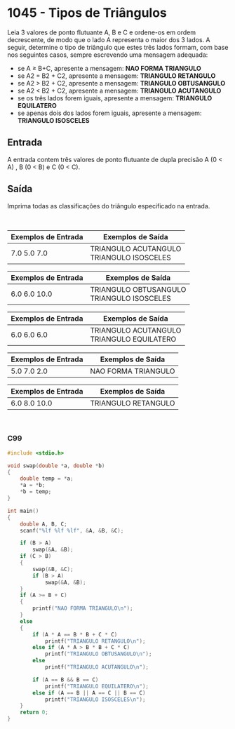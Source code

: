 1045 - Tipos de Triângulos
==========================

Leia 3 valores de ponto flutuante A, B e C e ordene-os em ordem decrescente, de modo que o lado A representa o maior dos 3 lados. A seguir, determine o tipo de triângulo que estes três lados formam, com base nos seguintes casos, sempre escrevendo uma mensagem adequada:  

*   se A ≥ B+C, apresente a mensagem: **NAO FORMA TRIANGULO**
*   se A2 = B2 + C2, apresente a mensagem: **TRIANGULO RETANGULO**
*   se A2 > B2 + C2, apresente a mensagem: **TRIANGULO OBTUSANGULO**
*   se A2 < B2 + C2, apresente a mensagem: **TRIANGULO ACUTANGULO**
*   se os três lados forem iguais, apresente a mensagem: **TRIANGULO EQUILATERO**
*   se apenas dois dos lados forem iguais, apresente a mensagem: **TRIANGULO ISOSCELES**

Entrada
-------

A entrada contem três valores de ponto flutuante de dupla precisão A (0 < A) , B (0 < B) e C (0 < C).

Saída
-----

Imprima todas as classificações do triângulo especificado na entrada.

&nbsp;

| Exemplos de Entrada | Exemplos de Saída |
|---------------------|-------------------|
| 7.0 5.0 7.0         | TRIANGULO ACUTANGULO <br/> TRIANGULO ISOSCELES |

| Exemplos de Entrada | Exemplos de Saída |
|---------------------|-------------------|
| 6.0 6.0 10.0        | TRIANGULO OBTUSANGULO <br/> TRIANGULO ISOSCELES |

| Exemplos de Entrada | Exemplos de Saída |
|---------------------|-------------------|
| 6.0 6.0 6.0         | TRIANGULO ACUTANGULO <br/> TRIANGULO EQUILATERO |

| Exemplos de Entrada | Exemplos de Saída   |
|---------------------|---------------------|
| 5.0 7.0 2.0         | NAO FORMA TRIANGULO |

| Exemplos de Entrada | Exemplos de Saída   |
|---------------------|---------------------|
| 6.0 8.0 10.0        | TRIANGULO RETANGULO |

&nbsp;


### C99

```c
#include <stdio.h>

void swap(double *a, double *b)
{
    double temp = *a;
    *a = *b;
    *b = temp;
}

int main()
{
    double A, B, C;
    scanf("%lf %lf %lf", &A, &B, &C);

    if (B > A)
        swap(&A, &B);
    if (C > B)
    {
        swap(&B, &C);
        if (B > A)
            swap(&A, &B);
    }
    if (A >= B + C)
    {
        printf("NAO FORMA TRIANGULO\n");
    }
    else
    {
        if (A * A == B * B + C * C)
            printf("TRIANGULO RETANGULO\n");
        else if (A * A > B * B + C * C)
            printf("TRIANGULO OBTUSANGULO\n");
        else
            printf("TRIANGULO ACUTANGULO\n");

        if (A == B && B == C)
            printf("TRIANGULO EQUILATERO\n");
        else if (A == B || A == C || B == C)
            printf("TRIANGULO ISOSCELES\n");
    }
    return 0;
}
```
